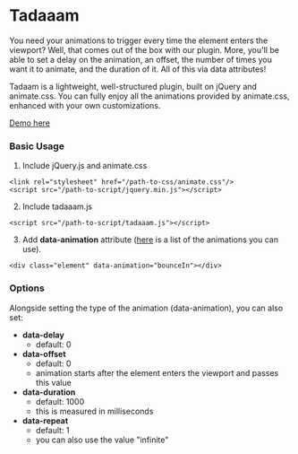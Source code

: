 # Tadaaam

You need your animations to trigger every time the element enters the viewport? Well, that comes out of the box with our plugin. More, you'll be able to set a delay on the animation, an offset, the number of times you want it to animate, and the duration of it. All of this via data attributes!

Tadaam is a lightweight, well-structured plugin, built on jQuery and animate.css. You can fully enjoy all the animations provided by animate.css, enhanced with your own customizations.

[Demo here](https://hexbridge.github.io/tadaaam/)

### Basic Usage

1. Include jQuery.js and animate.css
  ```
  <link rel="stylesheet" href="/path-to-css/animate.css"/>
  <script src="/path-to-script/jquery.min.js"></script>
  ```

2. Include tadaaam.js
  ```
  <script src="/path-to-script/tadaaam.js"></script>
  ```

3. Add **data-animation** attribute ([here](https://daneden.github.io/animate.css/) is a list of the animations you can use).
  ```
  <div class="element" data-animation="bounceIn"></div>
  ```

### Options

Alongside setting the type of the animation (data-animation), you can also set:

  - **data-delay**
    - default: 0
  - **data-offset**
    - default: 0
    - animation starts after the element enters the viewport and passes this value
  - **data-duration**
    - default: 1000
    - this is measured in milliseconds
  - **data-repeat**
    - default: 1
    - you can also use the value "infinite"
